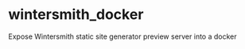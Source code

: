 wintersmith_docker
==================

Expose Wintersmith static site generator preview server into a docker
